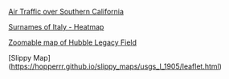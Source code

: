 [Air Traffic over Southern California](https://hopperrr.github.io/airtraffic/index.html)

[Surnames of Italy - Heatmap](https://hopperrr.github.io/surnames_heatmap/)

[Zoomable map of Hubble Legacy Field](https://hopperrr.github.io/hubble/index.html)

[Slippy Map] (https://hopperrr.github.io/slippy_maps/usgs_I_1905/leaflet.html)
